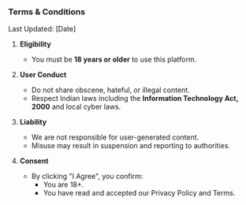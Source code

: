 ### Terms & Conditions

Last Updated: [Date]

1. **Eligibility**  
   - You must be **18 years or older** to use this platform.  

2. **User Conduct**  
   - Do not share obscene, hateful, or illegal content.  
   - Respect Indian laws including the **Information Technology Act, 2000** and local cyber laws.  

3. **Liability**  
   - We are not responsible for user-generated content.  
   - Misuse may result in suspension and reporting to authorities.  

4. **Consent**  
   - By clicking "I Agree", you confirm:  
     - You are 18+.  
     - You have read and accepted our Privacy Policy and Terms.  
